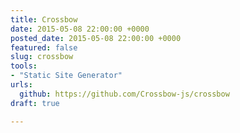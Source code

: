 ```yaml
---
title: Crossbow
date: 2015-05-08 22:00:00 +0000
posted_date: 2015-05-08 22:00:00 +0000
featured: false
slug: crossbow
tools:
- "Static Site Generator"
urls:
  github: https://github.com/Crossbow-js/crossbow
draft: true

---
```

